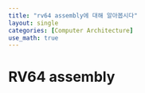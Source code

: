 ```yaml
---
title: "rv64 assembly에 대해 알아봅시다"
layout: single
categories: [Computer Architecture]
use_math: true
---
```

# RV64 assembly
